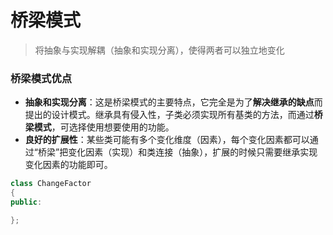# 桥梁模式
> 将抽象与实现解耦（抽象和实现分离），使得两者可以独立地变化

### 桥梁模式优点
* **抽象和实现分离**：这是桥梁模式的主要特点，它完全是为了**解决继承的缺点**而提出的设计模式。继承具有侵入性，子类必须实现所有基类的方法，而通过**桥梁模式**，可选择使用想要使用的功能。
* **良好的扩展性**：某些类可能有多个变化维度（因素），每个变化因素都可以通过“桥梁”把变化因素（实现）和类连接（抽象），扩展的时候只需要继承实现变化因素的功能即可。

```C++
class ChangeFactor
{
public:

};
```
